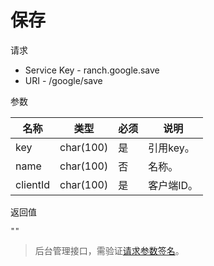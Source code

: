 # 保存

请求
- Service Key - ranch.google.save
- URI - /google/save

参数

|名称|类型|必须|说明|
|---|---|---|---|
|key|char(100)|是|引用key。|
|name|char(100)|否|名称。|
|clientId|char(100)|是|客户端ID。|

返回值
```
""
```

> 后台管理接口，需验证[请求参数签名](https://github.com/heisedebaise/tephra/blob/master/tephra-ctrl/doc/sign.md)。
